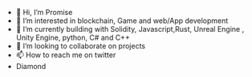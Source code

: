 - 👋 Hi, I’m Promise 
- 👀 I’m interested in blockchain,  Game and web/App development 
- 🌱 I’m currently building with Solidity,  Javascript,Rust, Unreal Engine , Unity Engine, python, C# and C++
- 💞️ I’m looking to collaborate on projects 
- 📫 How to reach me on twitter
- Diamond

<!---
Diapmusic/Diapmusic is a ✨ special ✨ repository because its `README.md` (this file) appears on your GitHub profile.
You can click the Preview link to take a look at your changes.
--->
